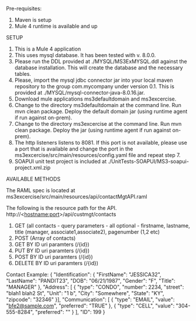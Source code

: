 Pre-requisites:
1) Maven is setup
2) Mule 4 runtime is available and up

SETUP

1) This is a Mule 4 application
2) This uses mysql database. It has been tested with v. 8.0.0.
3) Please run the DDL provided at ./MYSQL/MS3ExMYSQL.ddl against the database installation. This will create the database and the necessary tables.
4) Please, import the mysql jdbc connector jar into your local maven repository to the group com.mycompany under version 0.1. This is provided at ./MYSQL/mysql-connector-java-8.0.16.jar.
5) Download mule applications ms3defaultdomain and ms3excercise.
6) Change to the directory ms3defaultdomain at the command line. Run mvn clean package. Deploy the default domain jar (using runtime agent if run against on-prem).
7) Change to the directory ms3excercise at the command line. Run mvn clean package. Deploy the jar (using runtime agent if run against on-prem).
8) The http listeners listens to 8081. If this port is not available, please use a port that is available and change the port in the ms3excercise/src/main/resources/config.yaml file and repeat step 7.
9) SOAPUI unit test project is included at ./UnitTests-SOAPUI/MS3-soapui-project.xml.zip


AVAILABLE METHODS

The RAML spec is located at ms3excercise/src/main/resources/api/contactMgtAPI.raml

The following is the resource path for the API.
http://<<hostname:port>>/api/custmgt/contacts

1) GET  (all contacts -  query parameters - all optional - firstname, lastname, title (manager, associate1,associate2), pagenumber (1,2 etc)
2) POST (Array of contacts)
3) GET BY ID uri paramters (/{id})
4) PUT BY ID uri paramters (/{id})
5) POST BY ID uri paramters (/{id})
5) DELETE BY ID uri paramters (/{id})

Contact Example:
{
   "Identification":    {
      "FirstName": "JESSICA32",
      "LastName": "PANDIT23",
      "DOB": "06/21/1987",
      "Gender": "F",
      "Title": "MANAGER"
   },
   "Address": [   {
      "type": "CONDO",
      "number": 2234,
      "street": "blah1 blah2 St",
      "Unit": "1 b",
      "City": "Somewhere",
      "State": "KY",
      "zipcode": "32346"
   }],
   "Communication":    [
            {
         "type": "EMAIL",
         "value": "bfe2@sample.com",
         "preferred": "TRUE"
      },
            {
         "type": "CELL",
         "value": "304-555-8284",
         "preferred": ""
      }
   ],
   "ID": 199
}
